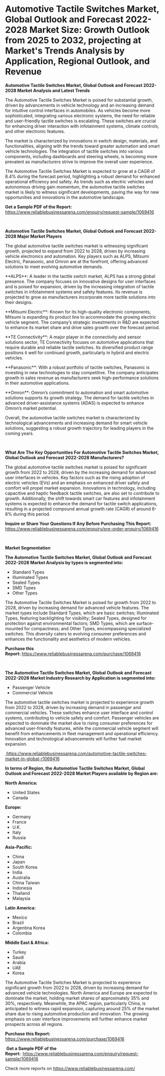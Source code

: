 <p><h1>Automotive Tactile Switches Market, Global Outlook and Forecast 2022-2028 Market Size: Growth Outlook from 2025 to 2032, projecting at Market's Trends Analysis by Application, Regional Outlook, and Revenue</h1></p><p><strong>Automotive Tactile Switches Market, Global Outlook and Forecast 2022-2028 Market Analysis and Latest Trends</strong></p>
<p><p>The Automotive Tactile Switches Market is poised for substantial growth, driven by advancements in vehicle technology and an increasing demand for intuitive control interfaces in automobiles. As vehicles become more sophisticated, integrating various electronic systems, the need for reliable and user-friendly tactile switches is escalating. These switches are crucial for enhancing driver interaction with infotainment systems, climate controls, and other electronic features.</p><p>The market is characterized by innovations in switch design, materials, and functionalities, aligning with the trends toward greater automation and smart vehicle technologies. The integration of tactile switches into various components, including dashboards and steering wheels, is becoming more prevalent as manufacturers strive to improve the overall user experience.</p><p>The Automotive Tactile Switches Market is expected to grow at a CAGR of 8.4% during the forecast period, highlighting a robust demand for enhanced operational efficiency and safety. As trends such as electric vehicles and autonomous driving gain momentum, the automotive tactile switches market is likely to witness significant developments, paving the way for new opportunities and innovations in the automotive landscape.</p></p>
<p><strong>Get a Sample PDF of the Report:&nbsp;</strong> <a href="https://www.reliablebusinessarena.com/enquiry/request-sample/1069416?utm_campaign=2645&utm_medium=2&utm_source=Github&utm_content=ia&utm_term=21032025&utm_id=automotive-tactile-switches-market-global-outlook-and-forecast-2022-2028">https://www.reliablebusinessarena.com/enquiry/request-sample/1069416</a></p>
<p>&nbsp;</p>
<p><strong>Automotive Tactile Switches Market, Global Outlook and Forecast 2022-2028 Major Market Players</strong></p>
<p><p>The global automotive tactile switches market is witnessing significant growth, projected to expand from 2022 to 2028, driven by increasing vehicle electronics and automation. Key players such as ALPS, Mitsumi Electric, Panasonic, and Omron are at the forefront, offering advanced solutions to meet evolving automotive demands.</p><p>**ALPS**: A leader in the tactile switch market, ALPS has a strong global presence. The company focuses on innovative designs for user interfaces and is poised for expansion, driven by the increasing integration of tactile switches in infotainment systems and safety features. Its revenue is projected to grow as manufacturers incorporate more tactile solutions into their designs.</p><p>**Mitsumi Electric**: Known for its high-quality electronic components, Mitsumi is expanding its product line to accommodate the growing electric vehicle segment. The company’s strategic investments in R&D are expected to enhance its market share and drive sales growth over the forecast period.</p><p>**TE Connectivity**: A major player in the connectivity and sensor solutions sector, TE Connectivity focuses on automotive applications that require durable and reliable tactile switches. Its diversified product range positions it well for continued growth, particularly in hybrid and electric vehicles.</p><p>**Panasonic**: With a robust portfolio of tactile switches, Panasonic is investing in new technologies to stay competitive. The company anticipates growth in sales revenue as manufacturers seek high-performance solutions in their automotive applications.</p><p>**Omron**: Omron’s commitment to automation and smart automotive solutions supports its growth strategy. The demand for tactile switches in advanced driver-assistance systems (ADAS) is expected to enhance Omron’s market potential.</p><p>Overall, the automotive tactile switches market is characterized by technological advancements and increasing demand for smart vehicle solutions, suggesting a robust growth trajectory for leading players in the coming years.</p></p>
<p>&nbsp;</p>
<p><strong>What Are The Key Opportunities For Automotive Tactile Switches Market, Global Outlook and Forecast 2022-2028 Manufacturers?</strong></p>
<p><p>The global automotive tactile switches market is poised for significant growth from 2022 to 2028, driven by the increasing demand for advanced user interfaces in vehicles. Key factors such as the rising adoption of electric vehicles (EVs) and an emphasis on enhanced driver safety and comfort will propel market expansion. Innovations in technology, including capacitive and haptic feedback tactile switches, are also set to contribute to growth. Additionally, the shift towards smart car features and infotainment systems is expected to enhance the demand for tactile switch applications, resulting in a projected compound annual growth rate (CAGR) of around 6-8% during this period.</p></p>
<p><strong>Inquire or Share Your Questions If Any Before Purchasing This Report:</strong> <a href="https://www.reliablebusinessarena.com/enquiry/pre-order-enquiry/1069416?utm_campaign=2645&utm_medium=2&utm_source=Github&utm_content=ia&utm_term=21032025&utm_id=automotive-tactile-switches-market-global-outlook-and-forecast-2022-2028">https://www.reliablebusinessarena.com/enquiry/pre-order-enquiry/1069416</a></p>
<p>&nbsp;</p>
<p><strong>Market Segmentation</strong></p>
<p><strong>The Automotive Tactile Switches Market, Global Outlook and Forecast 2022-2028 Market Analysis by types is segmented into:</strong></p>
<p><ul><li>Standard Types</li><li>Illuminated Types</li><li>Sealed Types</li><li>SMD Types</li><li>Other Types</li></ul></p>
<p><p>The Automotive Tactile Switches Market is poised for growth from 2022 to 2028, driven by increasing demand for advanced vehicle features. The market types include Standard Types, which are basic switches; Illuminated Types, featuring backlighting for visibility; Sealed Types, designed for protection against environmental factors; SMD Types, which are surface-mounted for compactness; and Other Types, encompassing specialized switches. This diversity caters to evolving consumer preferences and enhances the functionality and aesthetics of modern vehicles.</p></p>
<p><strong>Purchase this Report:&nbsp;</strong><a href="https://www.reliablebusinessarena.com/purchase/1069416?utm_campaign=2645&utm_medium=2&utm_source=Github&utm_content=ia&utm_term=21032025&utm_id=automotive-tactile-switches-market-global-outlook-and-forecast-2022-2028">https://www.reliablebusinessarena.com/purchase/1069416</a></p>
<p>&nbsp;</p>
<p><strong>The Automotive Tactile Switches Market, Global Outlook and Forecast 2022-2028 Market Industry Research by Application is segmented into:</strong></p>
<p><ul><li>Passenger Vehicle</li><li>Commercial Vehicle</li></ul></p>
<p><p>The automotive tactile switches market is projected to experience growth from 2022 to 2028, driven by increasing demand in passenger and commercial vehicles. These switches enhance user interface and control systems, contributing to vehicle safety and comfort. Passenger vehicles are expected to dominate the market due to rising consumer preferences for advanced user-friendly features, while the commercial vehicle segment will benefit from enhancements in fleet management and operational efficiency. Innovation and technological advancements will further fuel market expansion.</p></p>
<p><a href="https://www.reliablebusinessarena.com/automotive-tactile-switches-market-in-global-r1069416?utm_campaign=2645&utm_medium=2&utm_source=Github&utm_content=ia&utm_term=21032025&utm_id=automotive-tactile-switches-market-global-outlook-and-forecast-2022-2028">&nbsp;https://www.reliablebusinessarena.com/automotive-tactile-switches-market-in-global-r1069416</a></p>
<p><strong>In terms of Region, the Automotive Tactile Switches Market, Global Outlook and Forecast 2022-2028 Market Players available by Region are:</strong></p>
<p>
    <p> <strong> North America: </strong>
        <ul>
            <li>United States</li>
            <li>Canada</li>
        </ul>
        </p> 
    <p> <strong> Europe: </strong>
        <ul>
            <li>Germany</li>
            <li>France</li>
            <li>U.K.</li>
            <li>Italy</li>
            <li>Russia</li>
        </ul>
        </p> 
    <p> <strong> Asia-Pacific: </strong>
        <ul>
            <li>China</li>
            <li>Japan</li>
            <li>South Korea</li>
            <li>India</li>
            <li>Australia</li>
            <li>China Taiwan</li>
            <li>Indonesia</li>
            <li>Thailand</li>
            <li>Malaysia</li>
        </ul>
        </p> 
    <p> <strong> Latin America: </strong>
        <ul>
            <li>Mexico</li>
            <li>Brazil</li>
            <li>Argentina Korea</li>
            <li>Colombia</li>
        </ul>
        </p> 
    <p> <strong> Middle East & Africa: </strong>
        <ul>
            <li>Turkey</li>
            <li>Saudi</li>
            <li>Arabia</li>
            <li>UAE</li>
            <li>Korea</li>
        </ul>
    </p>
    </p>
<p><p>The Automotive Tactile Switches Market is projected to experience significant growth from 2022 to 2028, driven by increasing demand for advanced vehicle technologies. North America and Europe are expected to dominate the market, holding market shares of approximately 35% and 30%, respectively. Meanwhile, the APAC region, particularly China, is anticipated to witness rapid expansion, capturing around 25% of the market share due to rising automotive production and innovation. The growing emphasis on user interface improvements will further enhance market prospects across all regions.</p></p>
<p><strong>Purchase this Report: </strong><a href="https://www.reliablebusinessarena.com/purchase/1069416?utm_campaign=2645&utm_medium=2&utm_source=Github&utm_content=ia&utm_term=21032025&utm_id=automotive-tactile-switches-market-global-outlook-and-forecast-2022-2028">https://www.reliablebusinessarena.com/purchase/1069416</a></p>
<p>&nbsp;<strong>Get a Sample PDF of the Report:&nbsp;&nbsp;</strong><a href="https://www.reliablebusinessarena.com/enquiry/request-sample/1069416?utm_campaign=2645&utm_medium=2&utm_source=Github&utm_content=ia&utm_term=21032025&utm_id=automotive-tactile-switches-market-global-outlook-and-forecast-2022-2028">https://www.reliablebusinessarena.com/enquiry/request-sample/1069416</a></p>
<p><strong></strong></p>
<p>Check more reports on <a href="https://www.reliablebusinessarena.com/?utm_campaign=2645&utm_medium=2&utm_source=Github&utm_content=ia&utm_term=21032025&utm_id=automotive-tactile-switches-market-global-outlook-and-forecast-2022-2028">https://www.reliablebusinessarena.com/</a></p>
